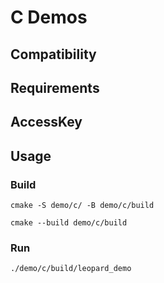 # C Demos

## Compatibility

## Requirements

## AccessKey

## Usage

### Build

```console
cmake -S demo/c/ -B demo/c/build
```

```console
cmake --build demo/c/build
```

### Run

```console
./demo/c/build/leopard_demo
```
